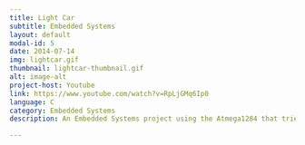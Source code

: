 ```yaml
---
title: Light Car
subtitle: Embedded Systems
layout: default
modal-id: 5
date: 2014-07-14
img: lightcar.gif
thumbnail: lightcar-thumbnail.gif
alt: image-alt
project-host: Youtube
link: https://www.youtube.com/watch?v=RpLjGMq6Ip0
language: C
category: Embedded Systems
description: An Embedded Systems project using the Atmega1284 that tried to move out of the shade for a potential place to put plants.

---
```

